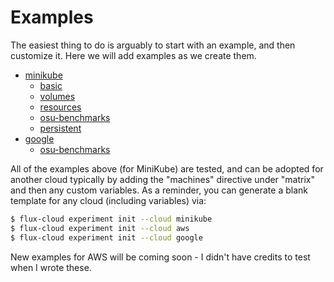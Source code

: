 # Examples

The easiest thing to do is arguably to start with an example,
and then customize it. Here we will add examples as we create them.

- [minikube](https://github.com/converged-computing/flux-cloud/tree/main/examples/minikube)
  - [basic](https://github.com/converged-computing/flux-cloud/tree/main/examples/minikube/basic)
  - [volumes](https://github.com/converged-computing/flux-cloud/tree/main/examples/minikube/volumes)
  - [resources](https://github.com/converged-computing/flux-cloud/tree/main/examples/minikube/resources)
  - [osu-benchmarks](https://github.com/converged-computing/flux-cloud/tree/main/examples/minikube/osu-benchmarks)
  - [persistent](https://github.com/converged-computing/flux-cloud/tree/main/examples/minikube/persistent)
- [google](https://github.com/converged-computing/flux-cloud/tree/main/examples/google)
  - [osu-benchmarks](https://github.com/converged-computing/flux-cloud/tree/main/examples/google/osu-benchmarks)

All of the examples above (for MiniKube) are tested, and can be adopted for another cloud typically by adding
the "machines" directive under "matrix" and then any custom variables. As a reminder, you can generate
a blank template for any cloud (including variables) via:

```bash
$ flux-cloud experiment init --cloud minikube
$ flux-cloud experiment init --cloud aws
$ flux-cloud experiment init --cloud google
```


New examples for AWS will be coming soon - I didn't have credits to test when I wrote these.
